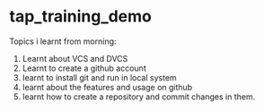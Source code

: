 # tap_training_demo

Topics i learnt from morning:
1. Learnt about VCS and DVCS
2. Learnt to create a github account
3. learnt to install git and run in local system
4. learnt about the features and usage on github
5. learnt how to create a repository and commit changes in them.
